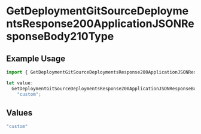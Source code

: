 # GetDeploymentGitSourceDeploymentsResponse200ApplicationJSONResponseBody210Type

## Example Usage

```typescript
import { GetDeploymentGitSourceDeploymentsResponse200ApplicationJSONResponseBody210Type } from "@vercel/sdk/models/getdeploymentop.js";

let value:
  GetDeploymentGitSourceDeploymentsResponse200ApplicationJSONResponseBody210Type =
    "custom";
```

## Values

```typescript
"custom"
```